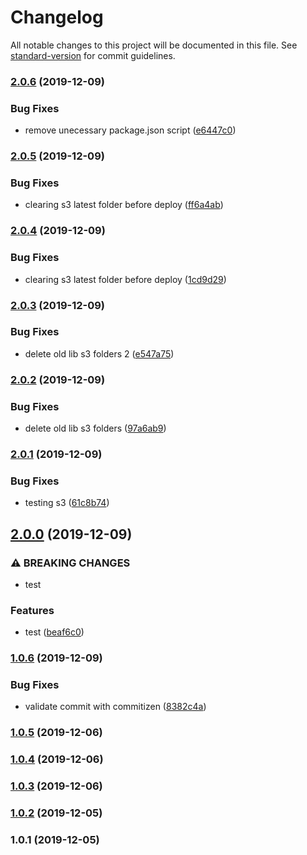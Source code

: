# Changelog

All notable changes to this project will be documented in this file. See [standard-version](https://github.com/conventional-changelog/standard-version) for commit guidelines.

### [2.0.6](https://github.com/jeantoledo/j_ci/compare/v2.0.5...v2.0.6) (2019-12-09)


### Bug Fixes

* remove unecessary package.json script ([e6447c0](https://github.com/jeantoledo/j_ci/commit/e6447c0280ebf30556c6a8bcc0b731b2ea75ec3b))

### [2.0.5](https://github.com/jeantoledo/j_ci/compare/v2.0.4...v2.0.5) (2019-12-09)


### Bug Fixes

* clearing s3 latest folder before deploy ([ff6a4ab](https://github.com/jeantoledo/j_ci/commit/ff6a4ab5cfc6b18500f50a4dab704b2e9ae2b653))

### [2.0.4](https://github.com/jeantoledo/j_ci/compare/v2.0.3...v2.0.4) (2019-12-09)


### Bug Fixes

* clearing s3 latest folder before deploy ([1cd9d29](https://github.com/jeantoledo/j_ci/commit/1cd9d2984c0732192d7d7707c4cfc7b9077d6d2b))

### [2.0.3](https://github.com/jeantoledo/j_ci/compare/v2.0.2...v2.0.3) (2019-12-09)


### Bug Fixes

* delete old lib s3 folders 2 ([e547a75](https://github.com/jeantoledo/j_ci/commit/e547a7518d780d488586bd0b10936ef67c882add))

### [2.0.2](https://github.com/jeantoledo/j_ci/compare/v2.0.1...v2.0.2) (2019-12-09)


### Bug Fixes

* delete old lib s3 folders ([97a6ab9](https://github.com/jeantoledo/j_ci/commit/97a6ab925ee2727d66abc642da824aa931387770))

### [2.0.1](https://github.com/jeantoledo/j_ci/compare/v2.0.0...v2.0.1) (2019-12-09)


### Bug Fixes

* testing s3 ([61c8b74](https://github.com/jeantoledo/j_ci/commit/61c8b749ce0c33aaef2ccd273ff6628493e2c442))

## [2.0.0](https://github.com/jeantoledo/j_ci/compare/v1.0.6...v2.0.0) (2019-12-09)


### ⚠ BREAKING CHANGES

* test

### Features

* test ([beaf6c0](https://github.com/jeantoledo/j_ci/commit/beaf6c063974d2fc16e841ca6a868d3e99ec0474))

### [1.0.6](https://github.com/jeantoledo/j_ci/compare/v1.0.5...v1.0.6) (2019-12-09)


### Bug Fixes

* validate commit with commitizen ([8382c4a](https://github.com/jeantoledo/j_ci/commit/8382c4a4d77614f3a261b73c17635fe8c70178c9))

### [1.0.5](https://github.com/jeantoledo/j_ci/compare/v1.0.2...v1.0.5) (2019-12-06)

### [1.0.4](https://github.com/jeantoledo/j_ci/compare/v1.0.2...v1.0.4) (2019-12-06)

### [1.0.3](https://github.com/jeantoledo/j_ci/compare/v1.0.2...v1.0.3) (2019-12-06)

### [1.0.2](https://github.com/jeantoledo/j_ci/compare/v1.0.1...v1.0.2) (2019-12-05)

### 1.0.1 (2019-12-05)
